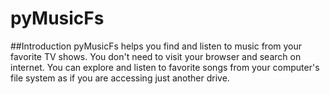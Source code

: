 pyMusicFs
=============
##Introduction
pyMusicFs helps you find and listen to music from your favorite TV shows. You don't need to visit your browser and search on internet. You can explore and listen to favorite songs from your computer's file system as if you are accessing just another drive. 
